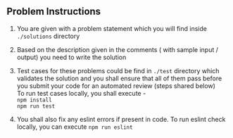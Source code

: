 ## Problem Instructions

1.  You are given with a problem statement which you will find inside `./solutions` directory  
2. Based on the description given in the comments ( with sample input / output) you need to write the solution
3.  Test cases for these problems could be find in `./test` directory which validates the solution and you shall ensure that all of them pass before you submit your code for an automated review (steps shared below)    
    To run test cases locally, you shall execute -  
    `npm install`  
    `npm run test`  
  
4.  You shall also fix any eslint errors if present in code. To run eslint check locally, you can execute `npm run eslint`  
